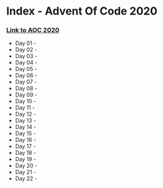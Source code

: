 # __Index__ - Advent Of Code 2020 
### [Link to AOC 2020](https://adventofcode.com/2020/)

* Day 01 - 
* Day 02 - 
* Day 03 - 
* Day 04 - 
* Day 05 - 
* Day 06 - 
* Day 07 - 
* Day 08 - 
* Day 09 - 
* Day 10 - 
* Day 11 - 
* Day 12 - 
* Day 13 - 
* Day 14 - 
* Day 15 - 
* Day 16 - 
* Day 17 - 
* Day 18 - 
* Day 19 - 
* Day 20 - 
* Day 21 - 
* Day 22 - 